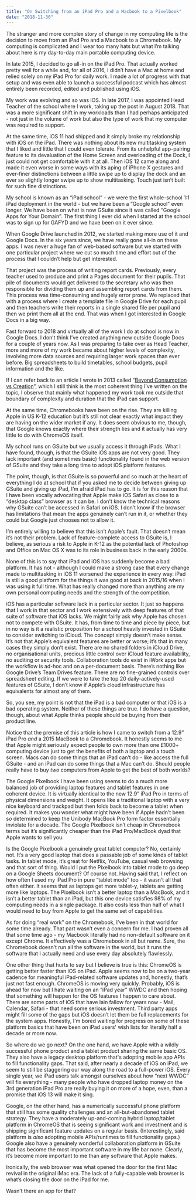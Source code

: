 ```yaml
---
title: "On Switching from an iPad Pro and a Macbook to a Pixelbook"
date: "2018-11-30"
---
```


The stranger and more complex story of change in my computing life is the decision to move from an iPad Pro and a Macbook to a Chromebook. My computing is complicated and I wear too many hats but what I’m talking about here is my day-to-day main portable computing device.

In late 2015, I decided to go all-in on the iPad Pro. That actually worked pretty well for a while and, for all of 2016, I didn’t have a Mac at home and relied solely on my iPad Pro for daily work. I made a lot of progress with that setup and was even able to launch a successful podcast which has almost entirely been recorded, edited and published using iOS.

My work was evolving and so was iOS. In late 2017, I was appointed Head Teacher of the school where I work, taking up the post in August 2018. That was a more significant shift in my workloads than I had perhaps anticipated - not just in the volume of work but also the type of work that my computer was required to support.

At the same time, iOS 11 had shipped and it simply broke my relationship with iOS on the iPad. There was nothing about its new multitasking system that I liked and little that I could even tolerate. From its unhelpful app-pairing feature to its devaluation of the Home Screen and overloading of the Dock, I just could not get comfortable with it at all. Then iOS 12 came along and made it even worse in some ways with its aping of iPhone X gestures and ever-finer distinctions between a little swipe up to display the dock and an ever so slightly longer swipe up to show multitasking. Touch just isn’t built for such fine distinctions.

My school is known as an “iPad school” - we were the first whole-school 1:1 iPad deployment in the world - but we have been a “Google school” even longer. We have been on what is now GSuite since it was called “Google Apps for Your Domain”. The first thing I ever did when I started at the school was to sign up for GAFYD and we have been on it ever since.

When Google Drive launched in 2012, we started making more use of it and Google Docs. In the six years since, we have really gone all-in on these apps. I was never a huge fan of web-based software but we started with one particular project where we cut so much time and effort out of the process that I couldn’t help but get interested.

That project was the process of writing report cards. Previously, every teacher used to produce and print a Pages document for their pupils. That pile of documents would get delivered to the secretary who was then responsible for dividing them up and assembling report cards from them. This process was time-consuming and hugely error prone. We replaced that with a process where I create a template file in Google Drive for each pupil and then teachers write their reports in a single shared file per pupil and then we print them all at the end. That was when I got interested in Google Docs in a big way.

Fast forward to 2018 and virtually all of the work I do at school is now in Google Docs. I don’t think I’ve created anything new outside Google Docs for a couple of years now. As I was preparing to take over as Head Teacher, more and more of my work became about higher levels of complexity, involving more data sources and requiring larger work spaces than ever before. Big spreadsheets to build timetables, school budgets, pupil information and the like.

If I can refer back to an article I wrote in 2013 called “[Beyond Consumption vs Creation](http://www.speirs.org/blog/2013/3/4/beyond-consumption-vs-creation.html)”, which I still think is the most coherent thing I’ve written on the topic, I observe that mainly what happened my work took me outside that boundary of complexity and duration that the iPad can support.

At the same time, Chromebooks have been on the rise. They are killing Apple in US K-12 education but it’s still not clear exactly what impact they are having on the wider market if any. It does seem obvious to me, though, that Google knows exactly where their strength lies and it actually has very little to do with ChromeOS itself.

My school runs on GSuite but we usually access it through iPads. What I have found, though, is that the GSuite iOS apps are not very good. They lack important (and sometimes basic) functionality found in the web version of GSuite and they take a long time to adopt iOS platform features.

The point, though, is that GSuite is so powerful and so much at the heart of everything I do at school that if you asked me to decide between giving up GSuite and giving up iPad, I’m afraid iPad has to go. It is for this reason that I have been vocally advocating that Apple make iOS Safari as close to a “desktop class” browser as it can be. I don’t know the technical reasons why GSuite can’t be accessed in Safari on iOS. I don’t know if the browser has limitations that mean the apps genuinely can’t run in it, or whether they could but Google just chooses not to allow it.

I’m entirely willing to believe that this isn’t Apple’s fault. That doesn’t mean it’s not their problem. Lack of feature-complete access to GSuite is, I believe, as serious a risk to Apple in K-12 as the potential lack of Photoshop and Office on Mac OS X was to its role in business back in the early 2000s.

None of this is to say that iPad and iOS has suddenly become a bad platform. It has not - although I could make a strong case that every change made to multitasking in iOS 11 worsened the experience in every way. iPad is still a good platform for the things it was good at back in 2015/16 when I was using it full time. What has really changed more than anything are my own personal computing needs and the strength of the competition.

iOS has a particular software lack in a particular sector. It just so happens that I work in that sector and I work extensively with deep features of that suite of software that iOS lacks. We might fairly ask why Apple has chosen not to compete with GSuite. It has, from time to time and piece by piece, but in no way is it a realistic proposition for a school heavily invested in GSuite to consider switching to iCloud. The concept simply doesn’t make sense. It’s not that Apple’s equivalent features are better or worse; it’s that in many cases they simply don’t exist. There are no shared folders in iCloud Drive, no organisational units, precious little control over iCloud feature availability, no auditing or security tools. Collaboration tools do exist in iWork apps but the workflow is ad-hoc and on a per-document basis. There’s nothing like Google Drive’s Team Drives feature. There are no fine-grained controls over spreadsheet editing. If we were to take the top 20 daily-actively-used features of GSuite, I don’t know if Apple’s cloud infrastructure has equivalents for almost any of them.

So, you see, my point is not that the iPad is a bad computer or that iOS is a bad operating system. Neither of these things are true. I do have a question, though, about what Apple thinks people should be buying from their product line.

Notice that the premise of this article is how I came to switch from a 12.9” iPad Pro _and_ a 2015 MacBook to a Chromebook. It honestly seems to me that Apple might seriously expect people to own more than one £1000+ computing device just to get the benefits of both a laptop and a touch screen. Macs can do some things that an iPad can’t do - like access the full GSuite - and an iPad can do some things that a Mac can’t do. Should people really have to buy _two_ computers from Apple to get the best of both worlds?

The Google Pixelbook I have been using seems to do a much more balanced job of providing laptop features and tablet features in one coherent device. It is virtually identical to the new 12.9” iPad Pro in terms of physical dimensions and weight. It opens like a traditional laptop with a very nice keyboard and trackpad but then folds back to become a tablet when required. It makes you wonder what might have been if Apple hadn’t been so determined to keep the Unibody MacBook Pro form factor essentially inviolate for a decade. The Google Pixelbook isn’t cheap in Chromebook terms but it’s significantly cheaper than the iPad Pro/MacBook dyad that Apple wants to sell you.

Is the Google Pixelbook a genuinely great tablet computer? No, certainly not. It’s a very good laptop that does a passable job of some kinds of tablet tasks. In tablet mode, it’s great for Netflix, YouTube, casual web browsing and that sort of thing. Would I put the Pixelbook into tablet mode to go deep on a Google Sheets document? Of course not. Having said that, I reflect on how often I used my iPad Pro in pure “tablet mode” too - it wasn’t all that often either. It seems that as laptops get more tablet-y, tablets are getting more like laptops. The Pixelbook isn’t a better laptop than a MacBook, and it isn’t a better tablet than an iPad, but this one device satisfies 98% of my computing needs in a single package. It also costs less than half of what I would need to buy from Apple to get the same set of capabilities.

As for doing “real work” on the Chromebook, I’ve been in that world for some time already. That part wasn’t even a concern for me. I had proven all that some time ago - my Macbook literally had no non-default software on it except Chrome. It effectively was a Chromebook in all but name. Sure, the Chromebook doesn’t run all the software in the world, but it runs the software that I actually need and use every day absolutely flawlessly.

One other thing that hurts to say but I believe is true is this: ChromeOS is getting better faster than iOS on iPad. Apple seems now to be on a two-year cadence for meaningful iPad-related software updates and, honestly, that’s just not fast enough. ChromeOS is moving very quickly. Probably, iOS is ahead for now but I hate waiting on an “iPad year” WWDC and then hoping that something will happen for the OS features I happen to care about. There are some parts of iOS that have lain fallow for years now - Mail, Calendar, Safari - that need some serious investment. Third party apps might fill some of the gaps but iOS doesn’t let them be full replacements for the system apps. Honestly, I'm bored waiting for progress on some of these platform basics that have been on iPad users' wish lists for literally half a decade or more now.

So where do we go next? On the one hand, we have Apple with a wildly successful phone product and a tablet product sharing the same basic OS. They also have a legacy desktop platform that's adopting mobile app APIs to fill functionality gaps. That said, after nearly a decade of iOS on iPad, we seem to still be staggering our way along the road to a full-power iOS. Every single year, we iPad users talk amongst ourselves about how “next WWDC” will fix everything - many people who have dropped laptop money on the 3rd generation iPad Pro are really buying it on more of a hope, even, than a promise that iOS 13 will make it sing.

Google, on the other hand, has a numerically successful phone platform that still has some quality challenges and an all-but-abandoned tablet strategy. They have a moderately up-and-coming hybrid laptop/tablet platform in ChromeOS that is seeing significant work and investment and is shipping significant feature updates on a regular basis. (Interestingly, said platform is _also_ adopting mobile APIs/runtimes to fill functionality gaps.) Google also have a genuinely wonderful collaboration platform in GSuite that has become the most important software in my life bar none. Clearly, it’s become more important to me than any software that Apple makes.

Ironically, the web browser was what opened the door for the first Mac revival in the original iMac era. The lack of a fully-capable web browser is what’s closing the door on the iPad for me.

Wasn’t there an app for that?
